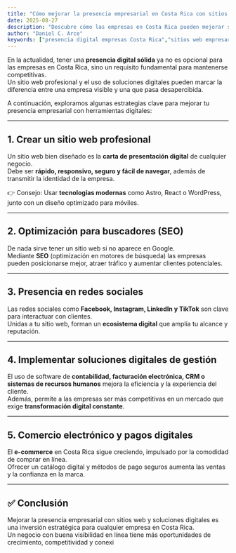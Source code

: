 ```yaml
---
title: "Cómo mejorar la presencia empresarial en Costa Rica con sitios web y soluciones digitales"
date: 2025-08-27
description: "Descubre cómo las empresas en Costa Rica pueden mejorar su presencia en el mercado mediante sitios web modernos y herramientas digitales."
author: "Daniel C. Arce"
keywords: ["presencia digital empresas Costa Rica","sitios web empresariales Costa Rica","soluciones digitales para negocios","mejorar visibilidad online empresas","estrategias de marketing digital Costa Rica","SEO para empresas en Costa Rica","presencia en redes sociales negocios","transformación digital en Costa Rica","comercio electrónico Costa Rica","herramientas digitales para PYMES"]
---
```


En la actualidad, tener una **presencia digital sólida** ya no es opcional para las empresas en Costa Rica, sino un requisito fundamental para mantenerse competitivas.  
Un sitio web profesional y el uso de soluciones digitales pueden marcar la diferencia entre una empresa visible y una que pasa desapercibida.

A continuación, exploramos algunas estrategias clave para mejorar tu presencia empresarial con herramientas digitales:

---

## 1. Crear un sitio web profesional
Un sitio web bien diseñado es la **carta de presentación digital** de cualquier negocio.  
Debe ser **rápido, responsivo, seguro y fácil de navegar**, además de transmitir la identidad de la empresa.  

👉 Consejo: Usar **tecnologías modernas** como Astro, React o WordPress, junto con un diseño optimizado para móviles.

---

## 2. Optimización para buscadores (SEO)
De nada sirve tener un sitio web si no aparece en Google.  
Mediante **SEO** (optimización en motores de búsqueda) las empresas pueden posicionarse mejor, atraer tráfico y aumentar clientes potenciales.

---

## 3. Presencia en redes sociales
Las redes sociales como **Facebook, Instagram, LinkedIn y TikTok** son clave para interactuar con clientes.  
Unidas a tu sitio web, forman un **ecosistema digital** que amplía tu alcance y reputación.

---

## 4. Implementar soluciones digitales de gestión
El uso de software de **contabilidad, facturación electrónica, CRM o sistemas de recursos humanos** mejora la eficiencia y la experiencia del cliente.  
Además, permite a las empresas ser más competitivas en un mercado que exige **transformación digital constante**.

---

## 5. Comercio electrónico y pagos digitales
El **e-commerce** en Costa Rica sigue creciendo, impulsado por la comodidad de comprar en línea.  
Ofrecer un catálogo digital y métodos de pago seguros aumenta las ventas y la confianza en la marca.

---

## ✅ Conclusión
Mejorar la presencia empresarial con sitios web y soluciones digitales es una inversión estratégica para cualquier empresa en Costa Rica.  
Un negocio con buena visibilidad en línea tiene más oportunidades de crecimiento, competitividad y conexi
